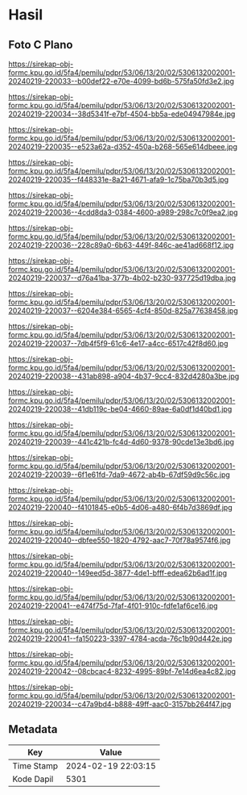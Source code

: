 # Hasil

## Foto C Plano

https://sirekap-obj-formc.kpu.go.id/5fa4/pemilu/pdpr/53/06/13/20/02/5306132002001-20240219-220033--b00def22-e70e-4099-bd6b-575fa50fd3e2.jpg

https://sirekap-obj-formc.kpu.go.id/5fa4/pemilu/pdpr/53/06/13/20/02/5306132002001-20240219-220034--38d5341f-e7bf-4504-bb5a-ede04947984e.jpg

https://sirekap-obj-formc.kpu.go.id/5fa4/pemilu/pdpr/53/06/13/20/02/5306132002001-20240219-220035--e523a62a-d352-450a-b268-565e614dbeee.jpg

https://sirekap-obj-formc.kpu.go.id/5fa4/pemilu/pdpr/53/06/13/20/02/5306132002001-20240219-220035--f448331e-8a21-4671-afa9-1c75ba70b3d5.jpg

https://sirekap-obj-formc.kpu.go.id/5fa4/pemilu/pdpr/53/06/13/20/02/5306132002001-20240219-220036--4cdd8da3-0384-4600-a989-298c7c0f9ea2.jpg

https://sirekap-obj-formc.kpu.go.id/5fa4/pemilu/pdpr/53/06/13/20/02/5306132002001-20240219-220036--228c89a0-6b63-449f-846c-ae41ad668f12.jpg

https://sirekap-obj-formc.kpu.go.id/5fa4/pemilu/pdpr/53/06/13/20/02/5306132002001-20240219-220037--d76a41ba-377b-4b02-b230-937725d19dba.jpg

https://sirekap-obj-formc.kpu.go.id/5fa4/pemilu/pdpr/53/06/13/20/02/5306132002001-20240219-220037--6204e384-6565-4cf4-850d-825a77638458.jpg

https://sirekap-obj-formc.kpu.go.id/5fa4/pemilu/pdpr/53/06/13/20/02/5306132002001-20240219-220037--7db4f5f9-61c6-4e17-a4cc-6517c42f8d60.jpg

https://sirekap-obj-formc.kpu.go.id/5fa4/pemilu/pdpr/53/06/13/20/02/5306132002001-20240219-220038--431ab898-a904-4b37-9cc4-832d4280a3be.jpg

https://sirekap-obj-formc.kpu.go.id/5fa4/pemilu/pdpr/53/06/13/20/02/5306132002001-20240219-220038--41db119c-be04-4660-89ae-6a0df1d40bd1.jpg

https://sirekap-obj-formc.kpu.go.id/5fa4/pemilu/pdpr/53/06/13/20/02/5306132002001-20240219-220039--441c421b-fc4d-4d60-9378-90cde13e3bd6.jpg

https://sirekap-obj-formc.kpu.go.id/5fa4/pemilu/pdpr/53/06/13/20/02/5306132002001-20240219-220039--6f1e61fd-7da9-4672-ab4b-67df59d9c56c.jpg

https://sirekap-obj-formc.kpu.go.id/5fa4/pemilu/pdpr/53/06/13/20/02/5306132002001-20240219-220040--f4101845-e0b5-4d06-a480-6f4b7d3869df.jpg

https://sirekap-obj-formc.kpu.go.id/5fa4/pemilu/pdpr/53/06/13/20/02/5306132002001-20240219-220040--dbfee550-1820-4792-aac7-70f78a9574f6.jpg

https://sirekap-obj-formc.kpu.go.id/5fa4/pemilu/pdpr/53/06/13/20/02/5306132002001-20240219-220040--149eed5d-3877-4de1-bfff-edea62b6ad1f.jpg

https://sirekap-obj-formc.kpu.go.id/5fa4/pemilu/pdpr/53/06/13/20/02/5306132002001-20240219-220041--e474f75d-7faf-4f01-910c-fdfe1af6ce16.jpg

https://sirekap-obj-formc.kpu.go.id/5fa4/pemilu/pdpr/53/06/13/20/02/5306132002001-20240219-220041--fa150223-3397-4784-acda-76c1b90d442e.jpg

https://sirekap-obj-formc.kpu.go.id/5fa4/pemilu/pdpr/53/06/13/20/02/5306132002001-20240219-220042--08cbcac4-8232-4995-89bf-7e14d6ea4c82.jpg

https://sirekap-obj-formc.kpu.go.id/5fa4/pemilu/pdpr/53/06/13/20/02/5306132002001-20240219-220034--c47a9bd4-b888-49ff-aac0-3157bb264f47.jpg


## Metadata

| Key        | Value               |
| ---------- | ------------------- |
| Time Stamp | 2024-02-19 22:03:15 |
| Kode Dapil | 5301                |



